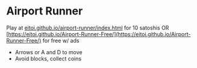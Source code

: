 # Airport Runner
Play at [eitoi.github.io/airport-runner/index.html](https://eitoi.github.io/airport-runner/index.html) for 10 satoshis OR
[https://eitoi.github.io/Airport-Runner-Free/](https://eitoi.github.io/Airport-Runner-Free/) for free w/ ads

 - Arrows or A and D to move
 - Avoid blocks, collect coins
